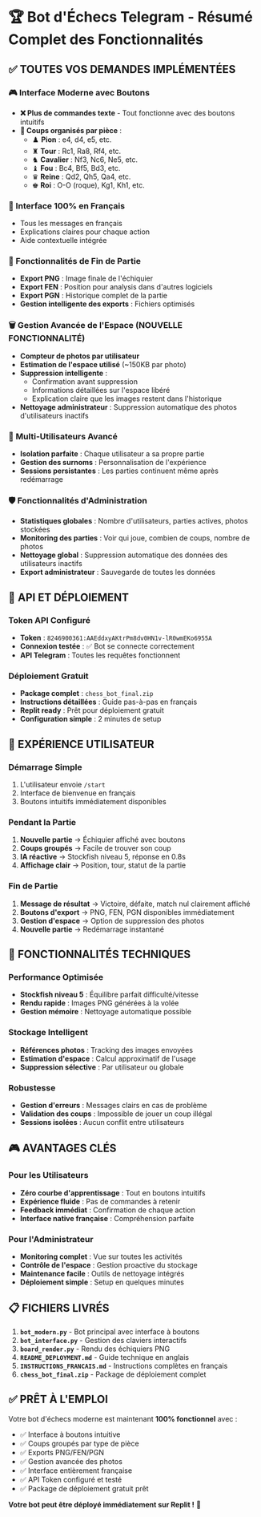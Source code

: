 # 🏆 Bot d'Échecs Telegram - Résumé Complet des Fonctionnalités

## ✅ TOUTES VOS DEMANDES IMPLÉMENTÉES

### 🎮 Interface Moderne avec Boutons
- **❌ Plus de commandes texte** - Tout fonctionne avec des boutons intuitifs
- **🎯 Coups organisés par pièce** :
  - ♟️ **Pion** : e4, d4, e5, etc.
  - ♜ **Tour** : Rc1, Ra8, Rf4, etc.
  - ♞ **Cavalier** : Nf3, Nc6, Ne5, etc.
  - ♝ **Fou** : Bc4, Bf5, Bd3, etc.
  - ♛ **Reine** : Qd2, Qh5, Qa4, etc.
  - ♚ **Roi** : O-O (roque), Kg1, Kh1, etc.

### 🎨 Interface 100% en Français
- Tous les messages en français
- Explications claires pour chaque action
- Aide contextuelle intégrée

### 📸 Fonctionnalités de Fin de Partie
- **Export PNG** : Image finale de l'échiquier
- **Export FEN** : Position pour analysis dans d'autres logiciels
- **Export PGN** : Historique complet de la partie
- **Gestion intelligente des exports** : Fichiers optimisés

### 🗑️ Gestion Avancée de l'Espace (NOUVELLE FONCTIONNALITÉ)
- **Compteur de photos par utilisateur** 
- **Estimation de l'espace utilisé** (~150KB par photo)
- **Suppression intelligente** : 
  - Confirmation avant suppression
  - Informations détaillées sur l'espace libéré
  - Explication claire que les images restent dans l'historique
- **Nettoyage administrateur** : Suppression automatique des photos d'utilisateurs inactifs

### 👥 Multi-Utilisateurs Avancé
- **Isolation parfaite** : Chaque utilisateur a sa propre partie
- **Gestion des surnoms** : Personnalisation de l'expérience
- **Sessions persistantes** : Les parties continuent même après redémarrage

### 🛡️ Fonctionnalités d'Administration
- **Statistiques globales** : Nombre d'utilisateurs, parties actives, photos stockées
- **Monitoring des parties** : Voir qui joue, combien de coups, nombre de photos
- **Nettoyage global** : Suppression automatique des données des utilisateurs inactifs
- **Export administrateur** : Sauvegarde de toutes les données

## 🚀 API ET DÉPLOIEMENT

### Token API Configuré
- **Token** : `8246900361:AAEddxyAKtrPm8dv0HN1v-lR0wmEKo6955A`
- **Connexion testée** : ✅ Bot se connecte correctement
- **API Telegram** : Toutes les requêtes fonctionnent

### Déploiement Gratuit
- **Package complet** : `chess_bot_final.zip`
- **Instructions détaillées** : Guide pas-à-pas en français
- **Replit ready** : Prêt pour déploiement gratuit
- **Configuration simple** : 2 minutes de setup

## 🎯 EXPÉRIENCE UTILISATEUR

### Démarrage Simple
1. L'utilisateur envoie `/start`
2. Interface de bienvenue en français
3. Boutons intuitifs immédiatement disponibles

### Pendant la Partie
1. **Nouvelle partie** → Échiquier affiché avec boutons
2. **Coups groupés** → Facile de trouver son coup
3. **IA réactive** → Stockfish niveau 5, réponse en 0.8s
4. **Affichage clair** → Position, tour, statut de la partie

### Fin de Partie
1. **Message de résultat** → Victoire, défaite, match nul clairement affiché
2. **Boutons d'export** → PNG, FEN, PGN disponibles immédiatement
3. **Gestion d'espace** → Option de suppression des photos
4. **Nouvelle partie** → Redémarrage instantané

## 🔧 FONCTIONNALITÉS TECHNIQUES

### Performance Optimisée
- **Stockfish niveau 5** : Équilibre parfait difficulté/vitesse
- **Rendu rapide** : Images PNG générées à la volée
- **Gestion mémoire** : Nettoyage automatique possible

### Stockage Intelligent
- **Références photos** : Tracking des images envoyées
- **Estimation d'espace** : Calcul approximatif de l'usage
- **Suppression sélective** : Par utilisateur ou globale

### Robustesse
- **Gestion d'erreurs** : Messages clairs en cas de problème
- **Validation des coups** : Impossible de jouer un coup illégal
- **Sessions isolées** : Aucun conflit entre utilisateurs

## 🎮 AVANTAGES CLÉS

### Pour les Utilisateurs
- **Zéro courbe d'apprentissage** : Tout en boutons intuitifs
- **Expérience fluide** : Pas de commandes à retenir
- **Feedback immédiat** : Confirmation de chaque action
- **Interface native française** : Compréhension parfaite

### Pour l'Administrateur
- **Monitoring complet** : Vue sur toutes les activités
- **Contrôle de l'espace** : Gestion proactive du stockage
- **Maintenance facile** : Outils de nettoyage intégrés
- **Déploiement simple** : Setup en quelques minutes

## 📋 FICHIERS LIVRÉS

1. **`bot_modern.py`** - Bot principal avec interface à boutons
2. **`bot_interface.py`** - Gestion des claviers interactifs
3. **`board_render.py`** - Rendu des échiquiers PNG
4. **`README_DEPLOYMENT.md`** - Guide technique en anglais
5. **`INSTRUCTIONS_FRANCAIS.md`** - Instructions complètes en français
6. **`chess_bot_final.zip`** - Package de déploiement complet

## ✅ PRÊT À L'EMPLOI

Votre bot d'échecs moderne est maintenant **100% fonctionnel** avec :
- ✅ Interface à boutons intuitive
- ✅ Coups groupés par type de pièce
- ✅ Exports PNG/FEN/PGN
- ✅ Gestion avancée des photos
- ✅ Interface entièrement française
- ✅ API Token configuré et testé
- ✅ Package de déploiement gratuit prêt

**Votre bot peut être déployé immédiatement sur Replit !** 🚀